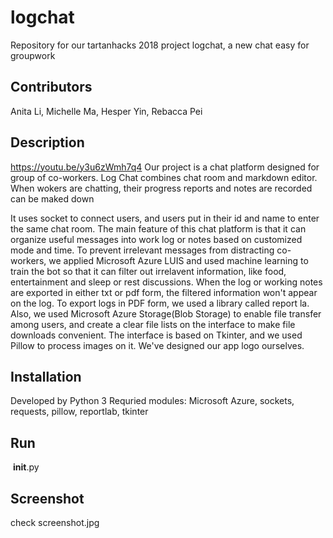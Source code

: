 # logchat
Repository for our tartanhacks 2018 project logchat, a new chat easy for groupwork
## Contributors
  Anita Li, Michelle Ma, Hesper Yin, Rebacca Pei
## Description
https://youtu.be/y3u6zWmh7q4
  Our project is a chat platform designed for group of co-workers. Log Chat combines chat room and markdown editor. When wokers are chatting, their progress reports and notes are recorded can be maked down
  
  It uses socket to connect users, and users put in their id and name to enter the same chat room. 
  The main feature of this chat platform is that it can organize useful messages into work log or notes based on customized mode and time. To prevent irrelevant messages from distracting co-workers, we applied Microsoft Azure LUIS and used machine learning to train the bot so that it can filter out irrelavent information, like food, entertainment and sleep or rest discussions. When the log or working notes are exported in either txt or pdf form, the filtered information won't appear on the log. To export logs in PDF form, we used a library called report la. Also, we used Microsoft Azure Storage(Blob Storage) to enable file transfer among users, and create a clear file lists on the interface to make file downloads convenient. The interface is based on Tkinter, and we used Pillow to process images on it. We've designed our app logo ourselves.
## Installation
  Developed by Python 3
  Requried modules: Microsoft Azure, sockets, requests, pillow, reportlab, tkinter
## Run
  __init__.py
## Screenshot
  check screenshot.jpg
